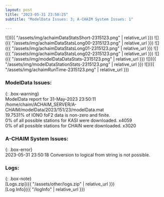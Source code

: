 ```yaml
---
layout: post
title: "2023-05-31 23:50:25"
subtitle: "ModelData Issues: 3; A-CHAIM System Issues: 1"

---
```


![]({{ "/assets/img/achaimDataStatsShort-2315123.png" | relative_url }})
![]({{ "/assets/img/achaimDataStatsLong00-2315123.png" | relative_url }})
![]({{ "/assets/img/achaimDataStatsLong01-2315123.png" | relative_url }})
![]({{ "/assets/img/achaimDataStatsLong02-2315123.png" | relative_url }})
![]({{ "/assets/img/modelDataDataStats-2315123.png" | relative_url }})
![]({{ "/assets/img/modelDataStationStats-2315123.png" | relative_url }})
![]({{ "/assets/img/achaimRunTime-2315123.png" | relative_url }})


### ModelData Issues:  
  
{: .box-warning}  
 ModelData report for 31-May-2023 23:50:11   
 /home/chaim/ACHAIM_SERVER/A-CHAIM/modelData/2023/151/23/modelData.mat   
 19.7531% of IONO foF2 data is non-zero and finite.   
 0% of all possible stations for KASI were downloaded. x4059   
 0% of all possible stations for CHAIN were downloaded. x3020   
  
### A-CHAIM System Issues:  
  
{: .box-error}  
2023-05-31 23:50:18 Conversion to logical from string is not possible.  

### Logs:  
  
{: .box-note}  
[Logs.zip]({{ "/assets/other/logs.zip" | relative_url }})  
[Log Info]({{ "/logInfo" | relative_url }})  
